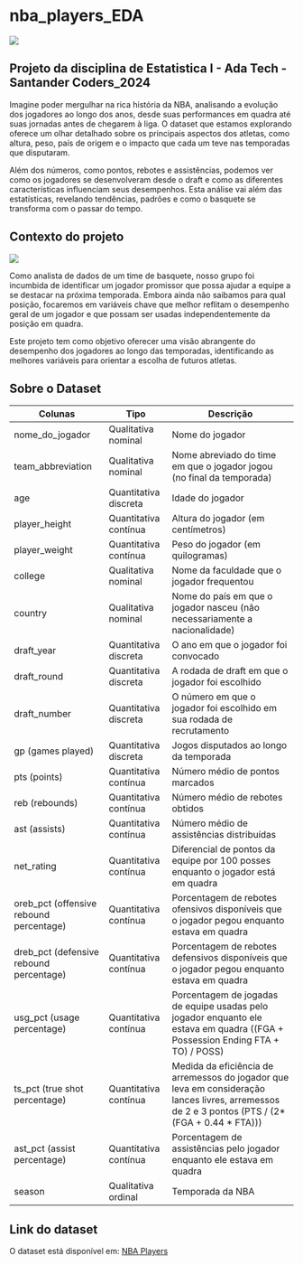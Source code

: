# nba_players_EDA

<img src="https://images.pexels.com/photos/41433/pexels-photo-41433.jpeg?auto=compress&cs=tinysrgb&w=1260&h=750&dpr=1">

## Projeto da disciplina de Estatistica I - Ada Tech - Santander Coders_2024

Imagine poder mergulhar na rica história da NBA, analisando a evolução dos jogadores ao longo dos anos, desde suas performances em quadra até suas jornadas antes de chegarem à liga. O dataset que estamos explorando oferece um olhar detalhado sobre os principais aspectos dos atletas, como altura, peso, país de origem e o impacto que cada um teve nas temporadas que disputaram.

Além dos números, como pontos, rebotes e assistências, podemos ver como os jogadores se desenvolveram desde o draft e como as diferentes características influenciam seus desempenhos. Esta análise vai além das estatísticas, revelando tendências, padrões e como o basquete se transforma com o passar do tempo.

## Contexto do projeto

<img src="https://images.pexels.com/photos/16955708/pexels-photo-16955708/free-photo-of-linhas-filas-bola-esfera.jpeg?auto=compress&cs=tinysrgb&w=1260&h=750&dpr=1">

Como analista de dados de um time de basquete, nosso grupo foi incumbida de identificar um jogador promissor que possa ajudar a equipe a se destacar na próxima temporada. Embora ainda não saibamos para qual posição, focaremos em variáveis chave que melhor reflitam o desempenho geral de um jogador e que possam ser usadas independentemente da posição em quadra.

Este projeto tem como objetivo oferecer uma visão abrangente do desempenho dos jogadores ao longo das temporadas, identificando as melhores variáveis para orientar a escolha de futuros atletas.

## Sobre o Dataset

| Colunas | Tipo | Descrição |
|----------|----------|----------|
| nome_do_jogador | Qualitativa nominal | Nome do jogador |
| team_abbreviation | Qualitativa nominal | Nome abreviado do time em que o jogador jogou (no final da temporada) |
| age | Quantitativa discreta | Idade do jogador |
| player_height | Quantitativa contínua | Altura do jogador (em centímetros) |
| player_weight | Quantitativa contínua | Peso do jogador (em quilogramas) |
| college | Qualitativa nominal | Nome da faculdade que o jogador frequentou |
| country | Qualitativa nominal | Nome do país em que o jogador nasceu (não necessariamente a nacionalidade) |
| draft_year | Quantitativa discreta | O ano em que o jogador foi convocado |
| draft_round | Quantitativa discreta | A rodada de draft em que o jogador foi escolhido |
| draft_number | Quantitativa discreta | O número em que o jogador foi escolhido em sua rodada de recrutamento |    
| gp (games played) | Quantitativa discreta | Jogos disputados ao longo da temporada |             
| pts (points) | Quantitativa contínua | Número médio de pontos marcados |      
| reb (rebounds) | Quantitativa contínua  | Número médio de rebotes obtidos |            
| ast (assists) | Quantitativa contínua | Número médio de assistências distribuídas |
| net_rating | Quantitativa contínua | Diferencial de pontos da equipe por 100 posses enquanto o jogador está em quadra |           
| oreb_pct (offensive rebound percentage) | Quantitativa contínua | Porcentagem de rebotes ofensivos disponíveis que o jogador pegou enquanto estava em quadra |          
| dreb_pct (defensive rebound percentage) | Quantitativa contínua | Porcentagem de rebotes defensivos disponíveis que o jogador pegou enquanto estava em quadra |       
| usg_pct (usage percentage) | Quantitativa contínua | Porcentagem de jogadas de equipe usadas pelo jogador enquanto ele estava em quadra ((FGA + Possession Ending FTA + TO) / POSS) |   
| ts_pct (true shot percentage) | Quantitativa contínua | Medida da eficiência de arremessos do jogador que leva em consideração lances livres, arremessos de 2 e 3 pontos (PTS / (2*(FGA + 0.44 * FTA))) |   
| ast_pct (assist percentage) | Quantitativa contínua | Porcentagem de assistências pelo jogador enquanto ele estava em quadra |    
| season | Qualitativa ordinal | Temporada da NBA |

## Link do dataset
O dataset está disponível em: <a href="https://www.kaggle.com/datasets/justinas/nba-players-data" target="_blank">NBA Players</a>
